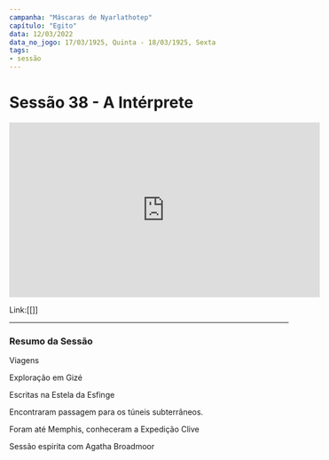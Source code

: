 ```yaml
---
campanha: "Máscaras de Nyarlathotep"
capítulo: "Egito"
data: 12/03/2022
data_no_jogo: 17/03/1925, Quinta - 18/03/1925, Sexta
tags: 
- sessão
---
```

# Sessão 38 - A Intérprete  

<div align="center"><iframe width="560" height="315" src="https://www.youtube.com/embed/hehnAq4Kuo0" title="YouTube video player" frameborder="0" allow="accelerometer; autoplay; clipboard-write; encrypted-media; gyroscope; picture-in-picture" allowfullscreen></iframe></div>

Link:[[]]

---
### Resumo da Sessão
Viagens

Exploração em Gizé

Escritas na Estela da Esfinge

Encontraram passagem para os túneis subterrâneos.

Foram até Memphis, conheceram a Expedição Clive

Sessão espirita com Agatha Broadmoor
